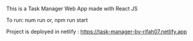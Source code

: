 This is a Task Manager Web App made with React JS

To run: num run or, npm run start

Project is deployed in netlify : https://task-manager-by-rifah07.netlify.app